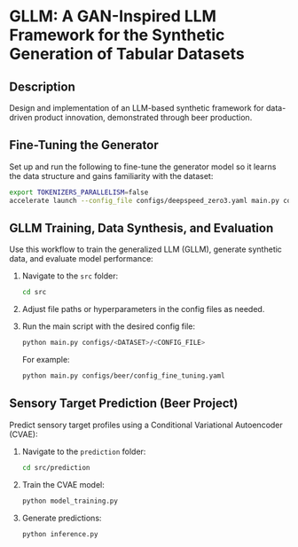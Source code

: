 # GLLM: A GAN-Inspired LLM Framework for the Synthetic Generation of Tabular Datasets

## Description

Design and implementation of an LLM-based synthetic framework for data-driven product innovation, demonstrated through beer production.

## Fine-Tuning the Generator

Set up and run the following to fine-tune the generator model so it learns the data structure and gains familiarity with the dataset:

```bash
export TOKENIZERS_PARALLELISM=false
accelerate launch --config_file configs/deepspeed_zero3.yaml main.py configs/<DATASET>/config_fine_tuning.yaml
```

## GLLM Training, Data Synthesis, and Evaluation

Use this workflow to train the generalized LLM (GLLM), generate synthetic data, and evaluate model performance:

1. Navigate to the `src` folder:

   ```bash
   cd src
   ```
2. Adjust file paths or hyperparameters in the config files as needed.
3. Run the main script with the desired config file:

   ```bash
   python main.py configs/<DATASET>/<CONFIG_FILE>
   ```

   For example:

   ```bash
   python main.py configs/beer/config_fine_tuning.yaml
   ```

## Sensory Target Prediction (Beer Project)

Predict sensory target profiles using a Conditional Variational Autoencoder (CVAE):

1. Navigate to the `prediction` folder:

   ```bash
   cd src/prediction
   ```

2. Train the CVAE model:

   ```bash
   python model_training.py
   ```
3. Generate predictions:

   ```bash
   python inference.py
   ```
